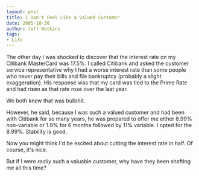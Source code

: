 ```yaml
---
layout: post
title: I Don't Feel Like a Valued Customer
date: 2005-10-30
author: Jeff Watkins
tags:
- Life
---
```


The other day I was shocked to discover that the interest rate on my Citibank MasterCard was 17.5%. I called Citibank and asked the customer service representative why I had a worse interest rate than some people who never pay their bills and file bankruptcy (probably a slight exaggeration). His response was that my card was tied to the Prime Rate and had risen as that rate rose over the last year.

We both knew that was bullshit.

However, he said, because I was such a valued customer and had been with Citibank for so many years, he was prepared to offer me either 8.99% non-variable or 1.9% for 6 months followed by 11% variable. I opted for the 8.99%. Stability is good.

Now you might think I'd be excited about cutting the interest rate in half. Of course, it's nice.

But if I were *really* such a valuable customer, why have they been shafting me all this time?